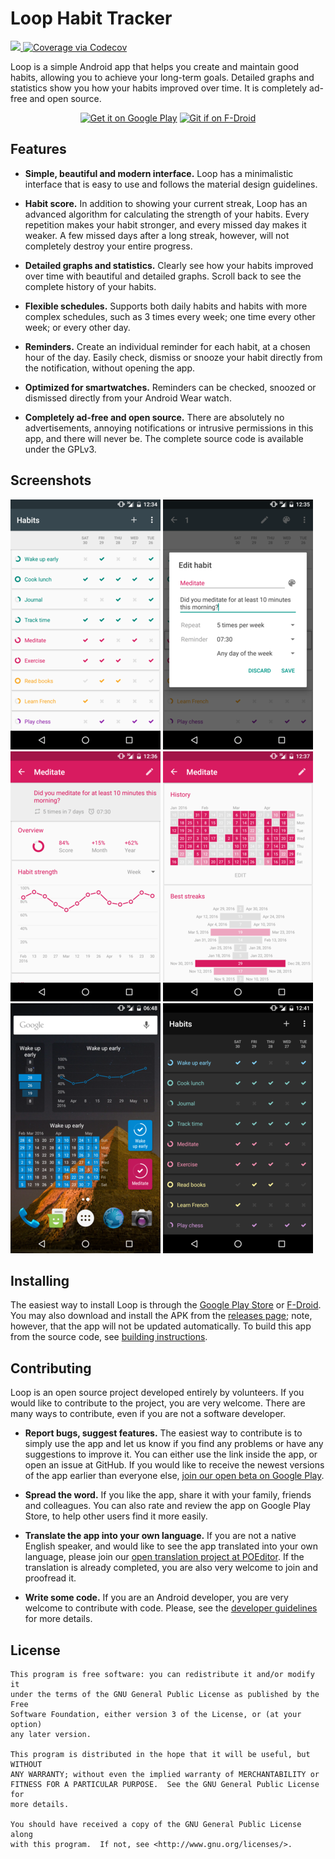 # Loop Habit Tracker
<a href="https://circleci.com/gh/iSoron/uhabits/tree/dev">
  <img src="https://img.shields.io/circleci/project/iSoron/uhabits/dev.svg">
</a>
<a href="https://codecov.io/github/iSoron/uhabits?branch=dev">
  <img src="https://img.shields.io/codecov/c/github/iSoron/uhabits.svg" alt="Coverage via Codecov" />
</a>

Loop is a simple Android app that helps you create and maintain good habits,
allowing you to achieve your long-term goals. Detailed graphs and statistics
show you how your habits improved over time. It is completely ad-free and open
source.

<p align="center">
<a href="https://play.google.com/store/apps/details?id=org.isoron.uhabits&utm_source=global_co&utm_medium=prtnr&utm_content=Mar2515&utm_campaign=PartBadge&pcampaignid=MKT-AC-global-none-all-co-pr-py-PartBadges-Oct1515-1"><img alt="Get it on Google Play" src="https://play.google.com/intl/en_us/badges/images/apps/en-play-badge-border.png" height="75px"/></a>
<a href="http://f-droid.org/app/org.isoron.uhabits"><img alt="Git if on F-Droid" src="http://i.imgur.com/baSPE7X.png" height="75px"/></a>
</p>

## Features

* **Simple, beautiful and modern interface.** Loop has a minimalistic interface
  that is easy to use and follows the material design guidelines.

* **Habit score.** In addition to showing your current streak, Loop has an
  advanced algorithm for calculating the strength of your habits. Every
  repetition makes your habit stronger, and every missed day makes it weaker. A
  few missed days after a long streak, however, will not completely destroy
  your entire progress.

* **Detailed graphs and statistics.** Clearly see how your habits improved over
  time with beautiful and detailed graphs. Scroll back to see the complete
  history of your habits.

* **Flexible schedules.** Supports both daily habits and habits with more
  complex schedules, such as 3 times every week; one time every other week; or
  every other day.

* **Reminders.** Create an individual reminder for each habit, at a chosen hour
  of the day. Easily check, dismiss or snooze your habit directly from the
  notification, without opening the app.

* **Optimized for smartwatches.** Reminders can be checked, snoozed or
  dismissed directly from your Android Wear watch.

* **Completely ad-free and open source.** There are absolutely no
  advertisements, annoying notifications or intrusive permissions in this app,
  and there will never be. The complete source code is available under the
  GPLv3.

## Screenshots

[![Main screen][screen1th]][screen1]
[![Edit habit][screen2th]][screen2]
[![Habit strength][screen3th]][screen3]
[![Habit history and streaks][screen4th]][screen4]
[![Widgets][screen5th]][screen5]
[![Night mode][screen6th]][screen6]

## Installing

The easiest way to install Loop is through the [Google Play Store][playstore] or [F-Droid][fdroid].
You may also download and install the APK from the [releases page][releases];
note, however, that the app will not be updated automatically.  To build this
app from the source code, see [building instructions][build].

## Contributing

Loop is an open source project developed entirely by volunteers. If you would
like to contribute to the project, you are very welcome. There are many ways to
contribute, even if you are not a software developer.

* **Report bugs, suggest features.** The easiest way to contribute is to simply
  use the app and let us know if you find any problems or have any suggestions
  to improve it. You can either use the link inside the app, or open an issue
  at GitHub. If you would like to receive the newest versions of the app
  earlier than everyone else, [join our open beta on Google Play][beta].

* **Spread the word.** If you like the app, share it with your family, friends
  and colleagues. You can also rate and review the app on Google Play Store, to help
  other users find it more easily.

* **Translate the app into your own language.** If you are not a native English
  speaker, and would like to see the app translated into your own language,
  please join our [open translation project at POEditor][poedit]. If the translation
  is already completed, you are also very welcome to join and proofread it.

* **Write some code.** If you are an Android developer, you are very welcome to
  contribute with code. Please, see the [developer guidelines][dev-guide] for more details.

## License

    This program is free software: you can redistribute it and/or modify it
    under the terms of the GNU General Public License as published by the Free
    Software Foundation, either version 3 of the License, or (at your option)
    any later version.

    This program is distributed in the hope that it will be useful, but WITHOUT
    ANY WARRANTY; without even the implied warranty of MERCHANTABILITY or
    FITNESS FOR A PARTICULAR PURPOSE.  See the GNU General Public License for
    more details.

    You should have received a copy of the GNU General Public License along
    with this program.  If not, see <http://www.gnu.org/licenses/>.

[screen1]: screenshots/original/uhabits1.png
[screen2]: screenshots/original/uhabits2.png
[screen3]: screenshots/original/uhabits3.png
[screen4]: screenshots/original/uhabits4.png
[screen5]: screenshots/original/uhabits5.png
[screen6]: screenshots/original/uhabits6.png
[screen1th]: screenshots/thumbs/uhabits1.png
[screen2th]: screenshots/thumbs/uhabits2.png
[screen3th]: screenshots/thumbs/uhabits3.png
[screen4th]: screenshots/thumbs/uhabits4.png
[screen5th]: screenshots/thumbs/uhabits5.png
[screen6th]: screenshots/thumbs/uhabits6.png
[poedit]: https://poeditor.com/join/project/8DWX5pfjS0
[playstore]: https://play.google.com/store/apps/details?id=org.isoron.uhabits
[releases]: https://github.com/iSoron/uhabits/releases
[fdroid]: http://f-droid.org/app/org.isoron.uhabits
[dev-guide]: https://github.com/iSoron/uhabits/wiki/Developer-guidelines
[build]: https://github.com/iSoron/uhabits/wiki/Developer-guidelines#building
[beta]: https://play.google.com/apps/testing/org.isoron.uhabits
